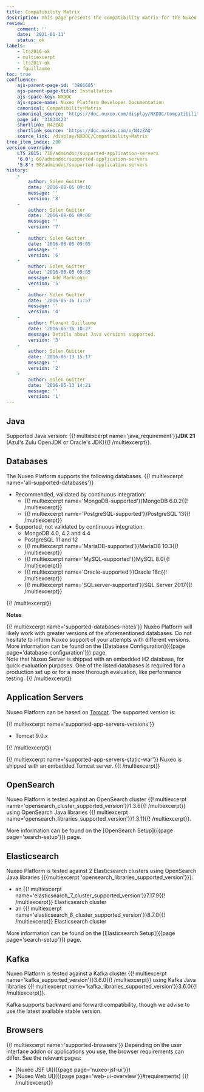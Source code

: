 ```yaml
---
title: Compatibility Matrix
description: This page presents the compatibility matrix for the Nuxeo Platform.
review:
    comment: ''
    date: '2021-01-11'
    status: ok
labels:
    - lts2016-ok
    - multiexcerpt
    - lts2017-ok
    - fguillaume
toc: true
confluence:
    ajs-parent-page-id: '3866685'
    ajs-parent-page-title: Installation
    ajs-space-key: NXDOC
    ajs-space-name: Nuxeo Platform Developer Documentation
    canonical: Compatibility+Matrix
    canonical_source: 'https://doc.nuxeo.com/display/NXDOC/Compatibility+Matrix'
    page_id: '31034423'
    shortlink: N4zZAQ
    shortlink_source: 'https://doc.nuxeo.com/x/N4zZAQ'
    source_link: /display/NXDOC/Compatibility+Matrix
tree_item_index: 200
version_override:
    LTS 2015: 710/admindoc/supported-application-servers
    '6.0': 60/admindoc/supported-application-servers
    '5.8': 58/admindoc/supported-application-servers
history:
    -
        author: Solen Guitter
        date: '2016-08-05 09:10'
        message: ''
        version: '8'
    -
        author: Solen Guitter
        date: '2016-08-05 09:08'
        message: ''
        version: '7'
    -
        author: Solen Guitter
        date: '2016-08-05 09:05'
        message: ''
        version: '6'
    -
        author: Solen Guitter
        date: '2016-08-05 09:05'
        message: Add MarkLogic
        version: '5'
    -
        author: Solen Guitter
        date: '2016-05-16 11:57'
        message: ''
        version: '4'
    -
        author: Florent Guillaume
        date: '2016-05-16 10:27'
        message: Details about Java versions supported.
        version: '3'
    -
        author: Solen Guitter
        date: '2016-05-13 15:17'
        message: ''
        version: '2'
    -
        author: Solen Guitter
        date: '2016-05-13 14:21'
        message: ''
        version: '1'
---
```

## Java

Supported Java version: {{! multiexcerpt name='java_requirement'}}**JDK 21** (Azul's Zulu OpenJDK or Oracle's JDK){{! /multiexcerpt}}.

## Databases

The Nuxeo Platform supports the following databases.
{{! multiexcerpt name='all-supported-databases'}}
<ul>
  <li>
    Recommended, validated by continuous integration:
    <ul>
      <li>{{! multiexcerpt name='MongoDB-supported'}}MongoDB 6.0.2{{! /multiexcerpt}}</li>
      <li>{{! multiexcerpt name='PostgreSQL-supported'}}PostgreSQL 13{{! /multiexcerpt}}</li>
    </ul>
  </li>
  <li>
    Supported, not validated by continuous integration:
    <ul>
      <li>MongoDB 4.0, 4.2 and 4.4</li>
      <li>PostgreSQL 11 and 12</li>
      <li>{{! multiexcerpt name='MariaDB-supported'}}MariaDB 10.3{{! /multiexcerpt}}</li>
      <li>{{! multiexcerpt name='MySQL-supported'}}MySQL 8.0{{! /multiexcerpt}}</li>
      <li>{{! multiexcerpt name='Oracle-supported'}}Oracle 18c{{! /multiexcerpt}}</li>
      <li>{{! multiexcerpt name='SQLserver-supported'}}SQL Server 2017{{! /multiexcerpt}}</li>
    </ul>
  </li>
</ul>
{{! /multiexcerpt}}

**Notes**

{{! multiexcerpt name='supported-databases-notes'}}
Nuxeo Platform will likely work with greater versions of the aforementioned databases. Do not hesitate to inform Nuxeo support of your attempts with different versions.
More information can be found on the [Database Configuration]({{page page='database-configuration'}}) page.<br/>
Note that Nuxeo Server is shipped with an embedded H2 database, for quick evaluation purposes. One of the listed databases is required for a production set up or for a more thorough evaluation, like performance testing.
{{! /multiexcerpt}}

## Application Servers

Nuxeo Platform can be based on [Tomcat](http://tomcat.apache.org/). The supported version is:

{{! multiexcerpt name='supported-app-servers-versions'}}
<ul>
  <li>Tomcat 9.0.x</li>
</ul>
{{! /multiexcerpt}}

{{! multiexcerpt name='supported-app-servers-static-war'}}
Nuxeo is shipped with an embedded Tomcat server.
{{! /multiexcerpt}}

## OpenSearch

Nuxeo Platform is tested against an OpenSearch cluster {{! multiexcerpt name='opensearch_cluster_supported_version'}}1.3.6{{! /multiexcerpt}} using OpenSearch Java libraries {{! multiexcerpt name='opensearch_libraries_supported_version'}}1.3.11{{! /multiexcerpt}}.

More information can be found on the [OpenSearch Setup]({{page page='search-setup'}}) page.

## Elasticsearch

Nuxeo Platform is tested against 2 Elasticsearch clusters using OpenSearch Java libraries {{{multiexcerpt 'opensearch_libraries_supported_version'}}}:
- an {{! multiexcerpt name='elasticsearch_7_cluster_supported_version'}}7.17.9{{! /multiexcerpt}} Elasticsearch cluster
- an {{! multiexcerpt name='elasticsearch_8_cluster_supported_version'}}8.7.0{{! /multiexcerpt}} Elasticsearch cluster

More information can be found on the [Elasticsearch Setup]({{page page='search-setup'}}) page.

## Kafka

Nuxeo Platform is tested against a Kafka cluster {{! multiexcerpt name='kafka_supported_version'}}3.6.0{{! /multiexcerpt}} using Kafka Java libraries {{! multiexcerpt name='kafka_libraries_supported_version'}}3.6.0{{! /multiexcerpt}}.

Kafka supports backward and forward compatibility, though we advise to use the latest available stable version.

## Browsers

{{! multiexcerpt name='supported-browsers'}}
Depending on the user interface addon or applications you use, the browser requirements can differ. See the relevant pages:

- [Nuxeo JSF UI]({{page page='nuxeo-jsf-ui'}})
- [Nuxeo Web UI]({{page page='web-ui-overview'}}#requirements)
{{! /multiexcerpt}}
